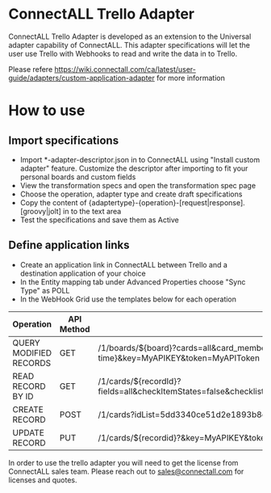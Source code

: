 # ConnectALL Trello Adapter 

ConnectALL Trello Adapter is developed as an extension to the Universal adapter capability of ConnectALL. This adapter specifications will let the user use Trello with Webhooks to read and write the data in to Trello. 

Please refere https://wiki.connectall.com/ca/latest/user-guide/adapters/custom-application-adapter for more information


# How to use

## Import specifications
* Import *-adapter-descriptor.json in to ConnectALL using "Install custom adapter" feature. Customize the descriptor after importing to fit your personal boards and custom fields
* View the transformation specs and open the transformation spec page
* Choose the operation, adapter type and create draft specifications
* Copy the content of {adaptertype}-{operation}-[request|response].[groovy|jolt] in to the text area
* Test the specifications and save them as Active

## Define application links
* Create an application link in ConnectALL between Trello and a destination application of your choice
* In the Entity mapping tab under Advanced Properties choose "Sync Type" as POLL
* In the WebHook Grid use the templates below for each operation

|Operation|API Method|Template|
|--- | --- | ---|
|QUERY MODIFIED RECORDS|GET|/1/boards/${board}?cards=all&card_members=true&card_member_fields=all&card_customFieldItems=true&cards_modifiedSince=${last-modified-time}&key=MyAPIKEY&token=MyAPIToken|
|READ RECORD BY ID|GET|/1/cards/${recordId}?fields=all&checkItemStates=false&checklists=all&checklist_fields=all&board=false&list=true&pluginData=false&customFieldItems=true&key=MyAPIKEY&token=MyAPIToken|
|CREATE RECORD|POST|/1/cards?idList=5dd3340ce51d2e1893b8ef7e&key=MyAPIKEY&token=MyAPIToken|
|UPDATE RECORD|PUT|/1/cards/${recordid}?&key=MyAPIKEY&token=MyAPIToken|

In order to use the trello adapter you will need to get the license from ConnectALL sales team. Please reach out to sales@connectall.com for licenses and quotes. 

